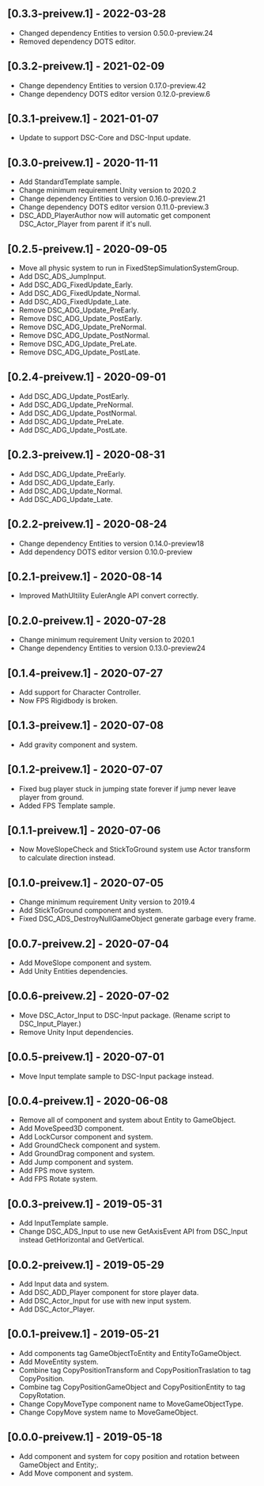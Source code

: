 ## [0.3.3-preivew.1] - 2022-03-28
- Changed dependency Entities to version 0.50.0-preview.24
- Removed dependency DOTS editor.

## [0.3.2-preivew.1] - 2021-02-09
- Change dependency Entities to version 0.17.0-preview.42
- Change dependency DOTS editor version 0.12.0-preview.6

## [0.3.1-preivew.1] - 2021-01-07
- Update to support DSC-Core and DSC-Input update.

## [0.3.0-preivew.1] - 2020-11-11
- Add StandardTemplate sample.
- Change minimum requirement Unity version to 2020.2
- Change dependency Entities to version 0.16.0-preview.21
- Change dependency DOTS editor version 0.11.0-preview.3
- DSC_ADD_PlayerAuthor now will automatic get component DSC_Actor_Player from parent if it's null.

## [0.2.5-preivew.1] - 2020-09-05
- Move all physic system to run in FixedStepSimulationSystemGroup.
- Add DSC_ADS_JumpInput.
- Add DSC_ADG_FixedUpdate_Early.
- Add DSC_ADG_FixedUpdate_Normal.
- Add DSC_ADG_FixedUpdate_Late.
- Remove DSC_ADG_Update_PreEarly.
- Remove DSC_ADG_Update_PostEarly.
- Remove DSC_ADG_Update_PreNormal.
- Remove DSC_ADG_Update_PostNormal.
- Remove DSC_ADG_Update_PreLate.
- Remove DSC_ADG_Update_PostLate.

## [0.2.4-preivew.1] - 2020-09-01
- Add DSC_ADG_Update_PostEarly.
- Add DSC_ADG_Update_PreNormal.
- Add DSC_ADG_Update_PostNormal.
- Add DSC_ADG_Update_PreLate.
- Add DSC_ADG_Update_PostLate.

## [0.2.3-preivew.1] - 2020-08-31
- Add DSC_ADG_Update_PreEarly.
- Add DSC_ADG_Update_Early.
- Add DSC_ADG_Update_Normal.
- Add DSC_ADG_Update_Late.

## [0.2.2-preivew.1] - 2020-08-24
- Change dependency Entities to version 0.14.0-preview18
- Add dependency DOTS editor version 0.10.0-preview

## [0.2.1-preivew.1] - 2020-08-14
- Improved MathUltility EulerAngle API convert correctly.

## [0.2.0-preivew.1] - 2020-07-28
- Change minimum requirement Unity version to 2020.1
- Change dependency Entities to version 0.13.0-preview24

## [0.1.4-preivew.1] - 2020-07-27
- Add support for Character Controller.
- Now FPS Rigidbody is broken.

## [0.1.3-preivew.1] - 2020-07-08
- Add gravity component and system.

## [0.1.2-preivew.1] - 2020-07-07
- Fixed bug player stuck in jumping state forever if jump never leave player from ground.
- Added FPS Template sample.

## [0.1.1-preivew.1] - 2020-07-06
- Now MoveSlopeCheck and StickToGround system use Actor transform to calculate direction instead.

## [0.1.0-preivew.1] - 2020-07-05
- Change minimum requirement Unity version to 2019.4
- Add StickToGround component and system.
- Fixed DSC_ADS_DestroyNullGameObject generate garbage every frame.

## [0.0.7-preivew.2] - 2020-07-04
- Add MoveSlope component and system.
- Add Unity Entities dependencies.

## [0.0.6-preivew.2] - 2020-07-02
- Move DSC_Actor_Input to DSC-Input package. (Rename script to DSC_Input_Player.)
- Remove Unity Input dependencies.

## [0.0.5-preivew.1] - 2020-07-01
- Move Input template sample to DSC-Input package instead.

## [0.0.4-preivew.1] - 2020-06-08
- Remove all of component and system about Entity to GameObject.
- Add MoveSpeed3D component.
- Add LockCursor component and system.
- Add GroundCheck component and system.
- Add GroundDrag component and system.
- Add Jump component and system.
- Add FPS move system.
- Add FPS Rotate system.

## [0.0.3-preivew.1] - 2019-05-31
- Add InputTemplate sample.
- Change DSC_ADS_Input to use new GetAxisEvent API from DSC_Input instead GetHorizontal and GetVertical.

## [0.0.2-preivew.1] - 2019-05-29
- Add Input data and system.
- Add DSC_ADD_Player component for store player data.
- Add DSC_Actor_Input for use with new input system.
- Add DSC_Actor_Player.

## [0.0.1-preivew.1] - 2019-05-21
- Add components tag GameObjectToEntity and EntityToGameObject.
- Add MoveEntity system.
- Combine tag CopyPositionTransform and CopyPositionTraslation to tag CopyPosition.
- Combine tag CopyPositionGameObject and CopyPositionEntity to tag CopyRotation.
- Change CopyMoveType component name to MoveGameObjectType.
- Change CopyMove system name to MoveGameObject.

## [0.0.0-preivew.1] - 2019-05-18
- Add component and system for copy position and rotation between GameObject and Entity;.
- Add Move component and system.